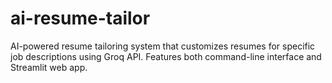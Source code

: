 # ai-resume-tailor
AI-powered resume tailoring system that customizes resumes for specific job descriptions using Groq API. Features both command-line interface and Streamlit web app.
